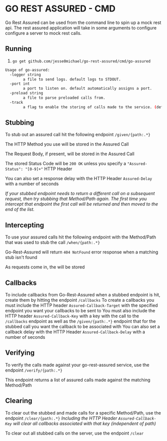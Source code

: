 # GO REST ASSURED - CMD

Go Rest Assured can be used from the command line to spin up a mock rest api. The rest assured application will take in some arguments to configure configure a server to mock rest calls.

## Running

1. `go get github.com/jesse0michael/go-rest-assured/cmd/go-assured`

```bash
Usage of go-assured:
  -logger string
    	a file to send logs. default logs to STDOUT.
  -port int
    	a port to listen on. default automatically assigns a port.
  -preload string
    	a file to parse preloaded calls from.
  -track
    	a flag to enable the storing of calls made to the service. (default true)
```

## Stubbing

To stub out an assured call hit the following endpoint
`/given/{path:.*}`

The HTTP Method you use will be stored in the Assured Call

The Request Body, if present, will be stored in the Assured Call

The stored Status Code will be `200 OK` unless you specify a `"Assured-Status": "[0-9]+"` HTTP Header

You can also set a response delay with the HTTP Header `Assured-Delay` with a number of seconds


_If your stubbed endpoint needs to return a different call on a subsequent request, then try stubbing that Method/Path again. The first time you intercept that endpoint the first call will be returned and then moved to the end of the list._

## Intercepting

To use your assured calls hit the following endpoint with the Method/Path that was used to stub the call `/when/{path:.*}`

Go-Rest-Assured will return `404 NotFound` error response when a matching stub isn't found

As requests come in, the will be stored

## Callbacks

To include callbacks from Go-Rest-Assured when a stubbed endpoint is hit, create them by hitting the endpoint `/callbacks`
To create a callbacks you must include the HTTP header `Assured-Callback-Target` with the specified endpoint you want your callbacks to be sent to
You must also include the HTTP header `Assured-Callback-Key` with a key with the call to the `/callbacks` endpoint as well as the `/given/{path:.*}` endpoint that for the stubbed call you want the callback to be associated with
You can also set a callback delay with the HTTP Header `Assured-Callback-Delay` with a number of seconds

## Verifying

To verify the calls made against your go-rest-assured service, use the endpoint `/verify/{path:.*}`

This endpoint returns a list of assured calls made against the matching Method/Path

## Clearing

To clear out the stubbed and made calls for a specific Method/Path, use the endpoint `/clear/{path:.*}`
_Including the HTTP Header `Assured-Callback-Key` will clear all callbacks associated with that key (independent of path)_

To clear out all stubbed calls on the server, use the endpoint `/clear`

